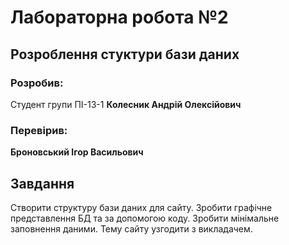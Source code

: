 # Лабораторна робота №2

## Розроблення стуктури бази даних

### Розробив:

Студент групи ПІ-13-1 **Колесник Андрій Олексійович**


### Перевірив:

**Броновський Ігор Васильович**


## Завдання

Створити структуру бази даних для сайту. 
Зробити графічне представлення БД та за допомогою коду.
Зробити мінімальне заповнення даними.
Тему сайту узгодити з викладачем.
